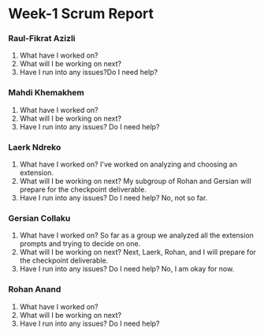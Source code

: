 
# Week-1 Scrum Report

### Raul-Fikrat Azizli
1. What have I worked on? 
2. What will I be working on next? 
3. Have I run into any issues?Do I need help?

### Mahdi Khemakhem
1. What have I worked on? 
2. What will I be working on next?
3. Have I run into any issues? Do I need help?
   
### Laerk Ndreko
1. What have I worked on? I've worked on analyzing and choosing an extension.
2. What will I be working on next? My subgroup of Rohan and Gersian will prepare for the checkpoint deliverable.
3. Have I run into any issues? Do I need help? No, not so far.

### Gersian Collaku
1. What have I worked on? So far as a group we analyzed all the extension prompts and trying to decide on one.
2. What will I be working on next? Next, Laerk, Rohan, and I will prepare for the checkpoint deliverable.
3. Have I run into any issues? Do I need help? No, I am okay for now.

### Rohan Anand
1. What have I worked on?
2. What will I be working on next?
3. Have I run into any issues? Do I need help?
